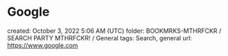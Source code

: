 # Google

created: October 3, 2022 5:06 AM (UTC)
folder: BOOKMRKS-MTHRFCKR / SEARCH PARTY MTHRFCKR! / General
tags: Search, general
url: https://www.google.com